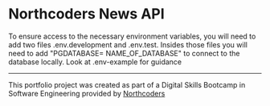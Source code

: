 # Northcoders News API

To ensure access to the necessary environment variables, you will need to add two files .env.development and .env.test. Insides those files you will need to add "PGDATABASE= NAME_OF_DATABASE" to connect to the database locally.
Look at .env-example for guidance

---

This portfolio project was created as part of a Digital Skills Bootcamp in Software Engineering provided by [Northcoders](https://northcoders.com/)
